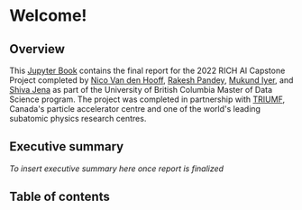 # Welcome!

## Overview

This [Jupyter Book](https://jupyterbook.org/en/stable/intro.html) contains the final report for the 2022 RICH AI Capstone Project completed by [Nico Van den Hooff](https://www.linkedin.com/in/nicovandenhooff/), [Rakesh Pandey](https://www.linkedin.com/in/rakeshpandey820/), [Mukund Iyer](https://www.linkedin.com/in/mukund-iyer19/), and [Shiva Jena](https://www.linkedin.com/in/shiva-jena/) as part of the University of British Columbia Master of Data Science program.  The project was completed in partnership with [TRIUMF](https://www.triumf.ca/), Canada's particle accelerator centre and one of the world's leading subatomic physics research centres.

## Executive summary

*To insert executive summary here once report is finalized*

## Table of contents

```{tableofcontents}
```